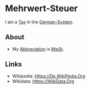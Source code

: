 # Mehrwert-Steuer

I am a [Tax](130020003.md) in the [German-System](8000998.md).

## About

- My [Abbreviation](210000000.md) is [MwSt](8040015.md).

## Links

- Wikipedia: [Https://De.WikiPedia.Org](https://de.wikipedia.org/wiki/Mehrwertsteuer)
- Wikidata: [Https://WikiData.Org](https://wikidata.org/wiki/Q128635)
